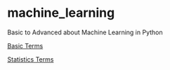 # machine_learning
Basic to Advanced about Machine Learning in Python

[Basic Terms](basic_terms.md)

[Statistics Terms](statistics_terms.md) 

